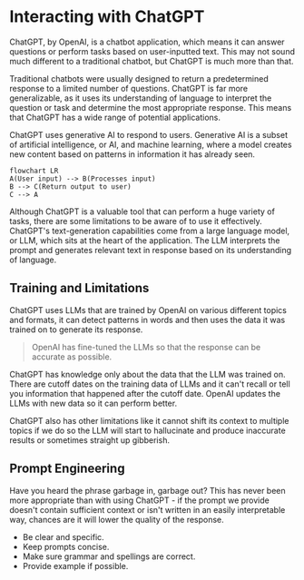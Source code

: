 # Interacting with ChatGPT

ChatGPT, by OpenAI, is a chatbot application, which means it can answer questions or perform tasks based on user-inputted text. This may not sound much different to a traditional chatbot, but ChatGPT is much more than that. 

Traditional chatbots were usually designed to return a predetermined response to a limited number of questions. ChatGPT is far more generalizable, as it uses its understanding of language to interpret the question or task and determine the most appropriate response. This means that ChatGPT has a wide range of potential applications.

ChatGPT uses generative AI to respond to users. Generative AI is a subset of artificial intelligence, or AI, and machine learning, where a model creates new content based on patterns in information it has already seen.

```mermaid
flowchart LR
A(User input) --> B(Processes input)
B --> C(Return output to user)
C --> A
```

Although ChatGPT is a valuable tool that can perform a huge variety of tasks, there are some limitations to be aware of to use it effectively. ChatGPT's text-generation capabilities come from a large language model, or LLM, which sits at the heart of the application. The LLM interprets the prompt and generates relevant text in response based on its understanding of language. 

## Training and Limitations
ChatGPT uses LLMs that are trained by OpenAI on various different topics and formats, it can detect patterns in words and then uses the data it was trained on to generate its response.

> OpenAI has fine-tuned the LLMs so that the response can be accurate as possible.

ChatGPT has knowledge only about the data that the LLM was trained on. There are cutoff dates on the training data of LLMs and it can't recall or tell you information that happened after the cutoff date. OpenAI updates the LLMs with new data so it can perform better.

ChatGPT also has other limitations like it cannot shift its context to multiple topics if we do so the LLM will start to hallucinate and produce inaccurate results or sometimes straight up gibberish.

## Prompt Engineering
Have you heard the phrase garbage in, garbage out? This has never been more appropriate than with using ChatGPT - if the prompt we provide doesn't contain sufficient context or isn't written in an easily interpretable way, chances are it will lower the quality of the response.

- Be clear and specific.
- Keep prompts concise.
- Make sure grammar and spellings are correct.
- Provide example if possible.




